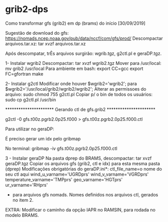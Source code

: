 # grib2-dps
Como transformar gfs (grib2) em dp (brams) do início [30/09/2019]

Sugestão de download do gfs: https://nomads.ncep.noaa.gov/pub/data/nccf/com/gfs/prod/
Descompactar arquivos.tar.xz: tar xvzf arquivos.tar.xz 

Após descompatar, trÊs arquivos surgirão: 
wgrib.tgz, 
g2ctl.pl e 
geraDP.tgz. 

1- Instalar wgrib2
Descompactar: tar xvzf wgrib2.tgz
Mover para /usr/local: mv grib2 /usr/local
Para ambiente em bash: export CC=gcc
					   export FC=gfortran
					   make

2- Instalar g2ctl
Modificar onde houver $wgrib2='wgrib2'; para $wgrib2='/usr/local/grib2/wgrib2/wgrib2';
Alterar as permissoes do arquivo: sudo chmod 755 g2ctl.pl
Copiar p/ o bin de todos os usuários: sudo cp g2ctl.pl /usr/bin

********************** Gerando ctl de gfs.grib2 ********************** 

g2ctl -0 gfs.t00z.pgrb2.0p25.f000 > gfs.t00z.pgrb2.0p25.f000.ctl

Para utilizar no geraDP:

É preciso gerar um idx pelo gribmap

No terminal: gribmap -iv gfs.t00z.pgrb2.0p25.f000.ctl

3 - Instalar geraDP
Na pasta dprep do BRAMS, descompactar: tar xvzf geraDP.tgz
Copiar os arquivos gfs (grib2, ctl e idx) para esta mesma pasta (dprep)
Modificações obrigatórias do geraDP.ini*: ctl_file_name=o nome do seu ctl aqui
                                          wind_u_varname='UGRDprs'
                                          wind_v_varname='VGRDprs'
                                          temperature_varname='TMPprs'
                                          geo_varname='HGTprs'
                                          ur_varname='RHprs' 
                                       
* para arquivos gfs nomads. Nomes definidos nos arquivos ctl, gerados no item 2.  

EXTRA: 
Modificar o caminho da opção IAPR no RAMSIN, para rodada no modelo BRAMS. 
